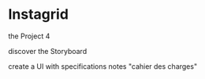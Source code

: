 # Instagrid
the Project 4

discover the Storyboard

create a UI with specifications notes "cahier des charges"


